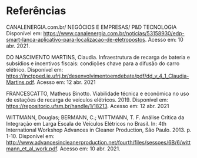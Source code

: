 # Referências

CANALENERGIA.com.br/ NEGÓCIOS E EMPRESAS/ P&D TECNOLOGIA Disponível em: https://www.canalenergia.com.br/noticias/53158930/edp-smart-lanca-aplicativo-para-localizacao-de-eletropostos. Acesso em: 10 abr. 2021. 

DO NASCIMENTO MARTINS, Claudia. Infraestrutura de recarga de bateria e subsídios e incentivos fiscais: condições chave para a difusão do carro elétrico. Disponível em: https://inctpped.ie.ufrj.br/desenvolvimentoemdebate/pdf/dd_v_4_1_Claudia-Martins.pdf. Acesso em: 12 abr. 2021

FRANCESCATTO, Matheus Binotto. Viabilidade técnica e econômica no uso de estações de recarga de veículos elétricos. 2019. Disponível em: https://repositorio.ufsm.br/handle/1/18213. Acesso em: 12 abr. 2021

WITTMANN, Douglas; BERMANN, C.; WITTMANN, T. F. Análise Crítica da Integração em Larga Escala de Veículos Elétricos no Brasil. In: 4th International Workshop Advances in Cleaner Production, São Paulo. 2013. p. 1-10. Disponível em: http://www.advancesincleanerproduction.net/fourth/files/sessoes/6B/6/wittmann_et_al_work.pdf. Acesso em: 10 abr. 2021.



